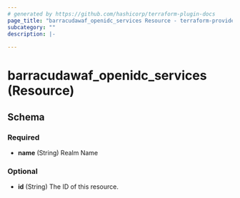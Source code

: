 ```yaml
---
# generated by https://github.com/hashicorp/terraform-plugin-docs
page_title: "barracudawaf_openidc_services Resource - terraform-provider-barracudawaf"
subcategory: ""
description: |-
  
---
```


# barracudawaf_openidc_services (Resource)





<!-- schema generated by tfplugindocs -->
## Schema

### Required

- **name** (String) Realm Name

### Optional

- **id** (String) The ID of this resource.


